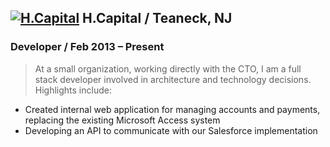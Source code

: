 <a href="http://www.hcapitaladvance.com"><img src="../img/hcapital_logo.png" title="H.Capital" class="logo"></a>
H.Capital / Teaneck, NJ
---------------------
### Developer / Feb 2013 – Present

> At a small organization, working directly with the CTO, I am a full stack developer involved in architecture and technology decisions. Highlights include:

* Created internal web application for managing accounts and payments, replacing the existing Microsoft Access system
* Developing an API to communicate with our Salesforce implementation